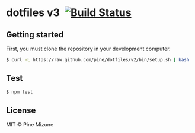 # dotfiles v3 &nbsp;[![Build Status](https://travis-ci.org/pine/dotfiles.svg?branch=v2)](https://travis-ci.org/pine/dotfiles)

## Getting started
First, you must clone the repository in your development computer.

```sh
$ curl -L https://raw.github.com/pine/dotfiles/v2/bin/setup.sh | bash
```

## Test

```sh
$ npm test
```

## License
MIT &copy; Pine Mizune
